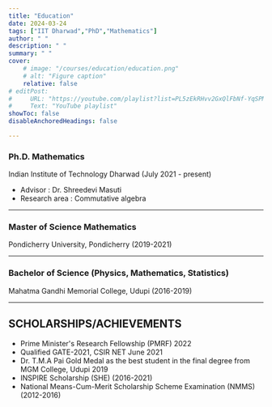 ```yaml
---
title: "Education"
date: 2024-03-24
tags: ["IIT Dharwad","PhD","Mathematics"]
author: " "
description: " " 
summary: " " 
cover:
    # image: "/courses/education/education.png"
    # alt: "Figure caption"
    relative: false
# editPost:
#     URL: "https://youtube.com/playlist?list=PL5zEkRHvv2GxQlFbNf-YqSPMP6ePc3DQf"
#     Text: "YouTube playlist"
showToc: false
disableAnchoredHeadings: false

---
```


### Ph.D. Mathematics
Indian Institute of Technology Dharwad (July 2021 - present)
- Advisor : Dr. Shreedevi Masuti
- Research area : Commutative algebra

---

### Master of Science Mathematics
Pondicherry University, Pondicherry (2019-2021)

---

### Bachelor of Science (Physics, Mathematics, Statistics)
Mahatma Gandhi Memorial College, Udupi (2016-2019)

---
## SCHOLARSHIPS/ACHIEVEMENTS

+ Prime Minister's Research Fellowship (PMRF) 2022
+ Qualified GATE-2021, CSIR NET June 2021
+ Dr. T.M.A Pai Gold Medal as the best student in the final degree from MGM College, Udupi 2019
+ INSPIRE Scholarship (SHE) (2016-2021)
+  National Means-Cum-Merit Scholarship Scheme Examination (NMMS) (2012-2016)


<!-- ### Reading projects -->

<!-- ### <span style="color:blue">
    Reading Projects
</span> -->

